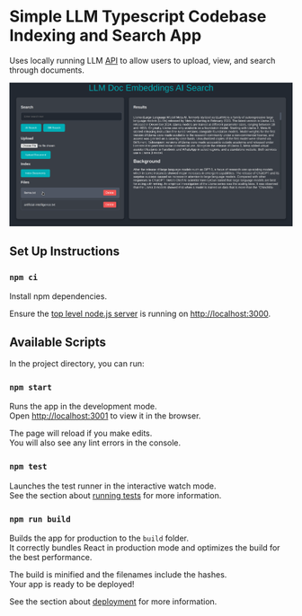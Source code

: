 # Simple LLM Typescript Codebase Indexing and Search App

Uses locally running LLM [API](https://paulb896.github.io/llm-typescript-codebase-embeddings/) to allow users to upload, view, and search through documents.

![Example App](./example-simple-app.png)

## Set Up Instructions

### `npm ci`

Install npm dependencies.

Ensure the [top level node.js server](../../README.md) is running on [http://localhost:3000](http://localhost:3000).

## Available Scripts

In the project directory, you can run:

### `npm start`

Runs the app in the development mode.\
Open [http://localhost:3001](http://localhost:3001) to view it in the browser.

The page will reload if you make edits.\
You will also see any lint errors in the console.

### `npm test`

Launches the test runner in the interactive watch mode.\
See the section about [running tests](https://facebook.github.io/create-react-app/docs/running-tests) for more information.

### `npm run build`

Builds the app for production to the `build` folder.\
It correctly bundles React in production mode and optimizes the build for the best performance.

The build is minified and the filenames include the hashes.\
Your app is ready to be deployed!

See the section about [deployment](https://facebook.github.io/create-react-app/docs/deployment) for more information.
